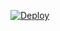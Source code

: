 [![Deploy](https://www.herokucdn.com/deploy/button.png)](https://dashboard.heroku.com/new?template=https://github.com/a114426/HX)
